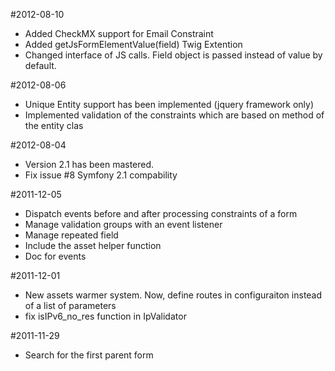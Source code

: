 #2012-08-10
- Added CheckMX support for Email Constraint
- Added getJsFormElementValue(field) Twig Extention
- Changed interface of JS calls. Field object is passed instead of value by default.

#2012-08-06
- Unique Entity support has been implemented (jquery framework only)
- Implemented validation of the constraints which are based on method of the entity clas

#2012-08-04
- Version 2.1 has been mastered.
- Fix issue #8 Symfony 2.1 compability

#2011-12-05
- Dispatch events before and after processing constraints of a form
- Manage validation groups with an event listener
- Manage repeated field
- Include the asset helper function
- Doc for events

#2011-12-01
- New assets warmer system. Now, define routes in configuraiton instead of a list of parameters
- fix isIPv6_no_res function in IpValidator

#2011-11-29
- Search for the first parent form